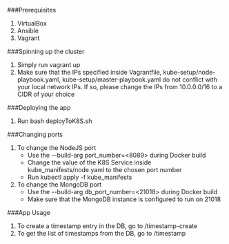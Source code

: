 ###Prerequisites
1. VirtualBox 
2. Ansible
3. Vagrant

###Spinning up the cluster
1. Simply run vagrant up
2. Make sure that the IPs specified inside Vagrantfile, kube-setup/node-playbook.yaml, kube-setup/master-playbook.yaml do not conflict with your local network IPs. If so, please change the IPs from 10.0.0.0/16 to a CIDR of your choice

###Deploying the app
1. Run bash deployToK8S.sh

###Changing ports
1. To change the NodeJS port
    * Use the --build-arg port_number=<8089> during Docker build
    * Change the value of the K8S Service inside kube_manifests/node.yaml to the chosen port number
    * Run kubectl apply -f kube_manifests
2. To change the MongoDB port
    * Use the --build-arg db_port_number=<21018> during Docker build
    * Make sure that the MongoDB instance is configured to run on 21018

###App Usage
1. To create a timestamp entry in the DB, go to <loadbalancer-url>/timestamp-create
2. To get the list of timestamps from the DB, go to <loadbalancer-url>/timestamp

